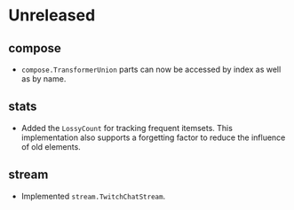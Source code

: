 # Unreleased

## compose

- `compose.TransformerUnion` parts can now be accessed by index as well as by name.

## stats

- Added the `LossyCount` for tracking frequent itemsets. This implementation also supports a forgetting factor to reduce the influence of old elements.

## stream

- Implemented `stream.TwitchChatStream`.
